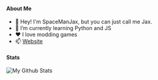 #### About Me

- 👋 Hey! I'm SpaceManJax, but you can just call me Jax.
- 🌱 I’m currently learning Python and JS
- ❤️ I love modding games
- 📫 [Website](https://spacemanjax.github.io/Linktree/)

#### Stats
![My Github Stats](https://github-readme-stats.vercel.app/api?username=spacemanjax&show_icons=true&theme=tokyonight)

<!---
SpaceManJax/SpaceManJax is a ✨ special ✨ repository because its `README.md` (this file) appears on your GitHub profile.
You can click the Preview link to take a look at your changes.
--->
